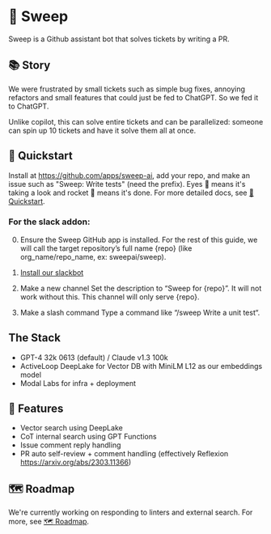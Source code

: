 # :broom: Sweep

Sweep is a Github assistant bot that solves tickets by writing a PR.

## 📚 Story

We were frustrated by small tickets such as simple bug fixes, annoying refactors and small features that could just be fed to ChatGPT. So we fed it to ChatGPT.

Unlike copilot, this can solve entire tickets and can be parallelized: someone can spin up 10 tickets and have it solve them all at once. 

## 🚀 Quickstart
Install at https://github.com/apps/sweep-ai, add your repo, and make an issue such as "Sweep: Write tests" (need the prefix). Eyes :eyes: means it's taking a look and rocket 🚀 means it's done. For more detailed docs, see [🚀 Quickstart](https://docs.sweep.dev/start).

### For the slack addon:

0. Ensure the Sweep GitHub app is installed. For the rest of this guide, we will call the target repository’s full name {repo} (like org_name/repo_name, ex: sweepai/sweep).

1. [Install our slackbot](https://slack.com/oauth/v2/authorize?client_id=5364586338420.5448326076609&scope=channels:read,chat:write,chat:write.public,commands,groups:read,im:read,incoming-webhook,mpim:read&user_scope=)

2. Make a new channel
Set the description to “Sweep for {repo}”. It will not work without this. This channel will only serve {repo}.

3. Make a slash command
Type a command like “/sweep Write a unit test“.

## The Stack
- GPT-4 32k 0613 (default) / Claude v1.3 100k
- ActiveLoop DeepLake for Vector DB with MiniLM L12 as our embeddings model
- Modal Labs for infra + deployment

## 🌠 Features
* Vector search using DeepLake
* CoT internal search using GPT Functions
* Issue comment reply handling
* PR auto self-review + comment handling (effectively Reflexion https://arxiv.org/abs/2303.11366)

## 🗺️ Roadmap
We're currently working on responding to linters and external search. For more, see [🗺️ Roadmap](https://docs.sweep.dev/roadmap).
